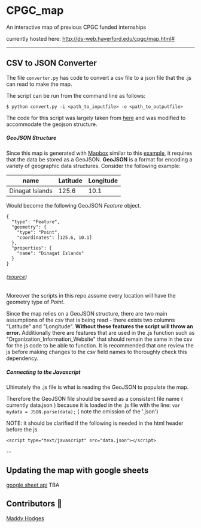 # CPGC_map
An interactive map of previous CPGC funded internships

currently hosted here: http://ds-web.haverford.edu/cpgc/map.html#

---
## CSV to JSON Converter

The file `converter.py` has code to convert a csv file to a json file that the .js can read to make the map.

The script can be run from the command line as follows:
```
$ python convert.py -i <path_to_inputfile> -o <path_to_outputfile>
```

The code for this script was largely taken from [here](http://www.idiotinside.com/2015/09/18/csv-json-pretty-print-python/) and was modified to accommodate the geojson structure.

##### GeoJSON Structure
Since this map is generated with [Mapbox](https://www.mapbox.com/mapbox-gl-js/api) similar to this [example](https://www.mapbox.com/mapbox-gl-js/example/filter-features-within-map-view/), it requires that the data be stored as a GeoJSON. **GeoJSON** is a format for encoding a variety of geographic data structures.
Consider the following example:

| name | Latitude | Longitude |
|------|----------|-----------|
|Dinagat Islands| 125.6| 10.1 |

Would become the following GeoJSON *Feature* object.
```
{
  "type": "Feature",
  "geometry": {
    "type": "Point",
    "coordinates": [125.6, 10.1]
  },
  "properties": {
    "name": "Dinagat Islands"
  }
}
```
###### <right> ([source](http://geojson.org/)) </right>
Moreover the scripts in this repo assume every location will have the geometry type of *Point*.

Since the map relies on a GeoJSON structure, there are two main assumptions of the csv that is being read - there exists two columns "Latitude" and "Longitude". **Without these features the script will throw an error.**
Additionally there are features that are used in the .js function such as "Organization_Information_Website" that should remain the same in the csv for the js code to be able to function. It is recommended that one review the js before making changes to the csv field names to thoroughly check this dependency.

##### Connecting to the Javascript
Ultimately the .js file is what is reading the GeoJSON to populate the map.

Therefore the GeoJSON file should be saved as a consistent file name ( currently data.json ) because it is loaded in the .js file with the line: `var mydata = JSON.parse(data);` ( note the omission of the '.json')


NOTE: it should be clarified if the following is needed in the html header before the js.

`<script type="text/javascript" src="data.json"></script>`



--
## Updating the map with google sheets
[google sheet api](https://developers.google.com/sheets/api/guides/concepts)
 TBA

## Contributors :tada:
[Maddy Hodges](https://github.com/Mfhodges)
